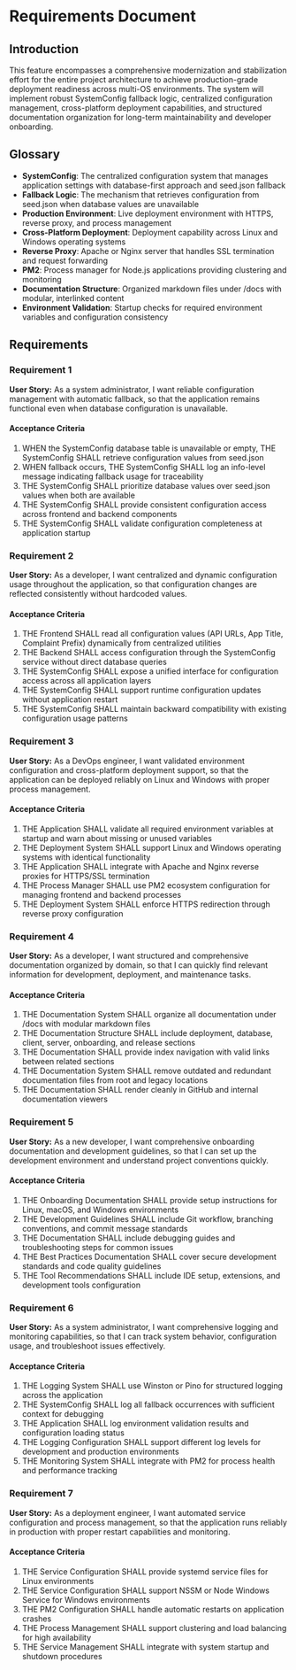 # Requirements Document

## Introduction

This feature encompasses a comprehensive modernization and stabilization effort for the entire project architecture to achieve production-grade deployment readiness across multi-OS environments. The system will implement robust SystemConfig fallback logic, centralized configuration management, cross-platform deployment capabilities, and structured documentation organization for long-term maintainability and developer onboarding.

## Glossary

- **SystemConfig**: The centralized configuration system that manages application settings with database-first approach and seed.json fallback
- **Fallback Logic**: The mechanism that retrieves configuration from seed.json when database values are unavailable
- **Production Environment**: Live deployment environment with HTTPS, reverse proxy, and process management
- **Cross-Platform Deployment**: Deployment capability across Linux and Windows operating systems
- **Reverse Proxy**: Apache or Nginx server that handles SSL termination and request forwarding
- **PM2**: Process manager for Node.js applications providing clustering and monitoring
- **Documentation Structure**: Organized markdown files under /docs with modular, interlinked content
- **Environment Validation**: Startup checks for required environment variables and configuration consistency

## Requirements

### Requirement 1

**User Story:** As a system administrator, I want reliable configuration management with automatic fallback, so that the application remains functional even when database configuration is unavailable.

#### Acceptance Criteria

1. WHEN the SystemConfig database table is unavailable or empty, THE SystemConfig SHALL retrieve configuration values from seed.json
2. WHEN fallback occurs, THE SystemConfig SHALL log an info-level message indicating fallback usage for traceability
3. THE SystemConfig SHALL prioritize database values over seed.json values when both are available
4. THE SystemConfig SHALL provide consistent configuration access across frontend and backend components
5. THE SystemConfig SHALL validate configuration completeness at application startup

### Requirement 2

**User Story:** As a developer, I want centralized and dynamic configuration usage throughout the application, so that configuration changes are reflected consistently without hardcoded values.

#### Acceptance Criteria

1. THE Frontend SHALL read all configuration values (API URLs, App Title, Complaint Prefix) dynamically from centralized utilities
2. THE Backend SHALL access configuration through the SystemConfig service without direct database queries
3. THE SystemConfig SHALL expose a unified interface for configuration access across all application layers
4. THE SystemConfig SHALL support runtime configuration updates without application restart
5. THE SystemConfig SHALL maintain backward compatibility with existing configuration usage patterns

### Requirement 3

**User Story:** As a DevOps engineer, I want validated environment configuration and cross-platform deployment support, so that the application can be deployed reliably on Linux and Windows with proper process management.

#### Acceptance Criteria

1. THE Application SHALL validate all required environment variables at startup and warn about missing or unused variables
2. THE Deployment System SHALL support Linux and Windows operating systems with identical functionality
3. THE Application SHALL integrate with Apache and Nginx reverse proxies for HTTPS/SSL termination
4. THE Process Manager SHALL use PM2 ecosystem configuration for managing frontend and backend processes
5. THE Deployment System SHALL enforce HTTPS redirection through reverse proxy configuration

### Requirement 4

**User Story:** As a developer, I want structured and comprehensive documentation organized by domain, so that I can quickly find relevant information for development, deployment, and maintenance tasks.

#### Acceptance Criteria

1. THE Documentation System SHALL organize all documentation under /docs with modular markdown files
2. THE Documentation Structure SHALL include deployment, database, client, server, onboarding, and release sections
3. THE Documentation SHALL provide index navigation with valid links between related sections
4. THE Documentation System SHALL remove outdated and redundant documentation files from root and legacy locations
5. THE Documentation SHALL render cleanly in GitHub and internal documentation viewers

### Requirement 5

**User Story:** As a new developer, I want comprehensive onboarding documentation and development guidelines, so that I can set up the development environment and understand project conventions quickly.

#### Acceptance Criteria

1. THE Onboarding Documentation SHALL provide setup instructions for Linux, macOS, and Windows environments
2. THE Development Guidelines SHALL include Git workflow, branching conventions, and commit message standards
3. THE Documentation SHALL include debugging guides and troubleshooting steps for common issues
4. THE Best Practices Documentation SHALL cover secure development standards and code quality guidelines
5. THE Tool Recommendations SHALL include IDE setup, extensions, and development tools configuration

### Requirement 6

**User Story:** As a system administrator, I want comprehensive logging and monitoring capabilities, so that I can track system behavior, configuration usage, and troubleshoot issues effectively.

#### Acceptance Criteria

1. THE Logging System SHALL use Winston or Pino for structured logging across the application
2. THE SystemConfig SHALL log all fallback occurrences with sufficient context for debugging
3. THE Application SHALL log environment validation results and configuration loading status
4. THE Logging Configuration SHALL support different log levels for development and production environments
5. THE Monitoring System SHALL integrate with PM2 for process health and performance tracking

### Requirement 7

**User Story:** As a deployment engineer, I want automated service configuration and process management, so that the application runs reliably in production with proper restart capabilities and monitoring.

#### Acceptance Criteria

1. THE Service Configuration SHALL provide systemd service files for Linux environments
2. THE Service Configuration SHALL support NSSM or Node Windows Service for Windows environments
3. THE PM2 Configuration SHALL handle automatic restarts on application crashes
4. THE Process Management SHALL support clustering and load balancing for high availability
5. THE Service Management SHALL integrate with system startup and shutdown procedures